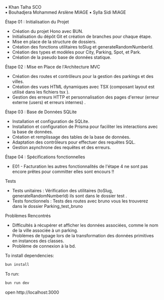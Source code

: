 ▪︎ Khan Talha SCO  
▪︎ Bouhadjera Mohammed Arslène MIAGE
▪︎ Sylla Sidi MIAGE

Étape 01 : Initialisation du Projet

- Création du projet Hono avec BUN.
- Initialisation du dépôt Git et création de branches pour chaque étape.
- Mise en place de la structure de dossiers.
- Création des fonctions utilitaires toSlug et generateRandomNumberId.
- Création des types et modèles pour City, Parking, Spot, et Park.
- Création de la pseudo base de données statique.

Étape 02 : Mise en Place de l'Architecture MVC

- Création des routes et contrôleurs pour la gestion des parkings et des villes.
- Création des vues HTML dynamiques avec TSX (composant layout est utilisé dans les fichiers tsx ).
- Gestion des erreurs HTTP et personnalisation des pages d'erreur (erreur externe (users) et erreurs internes) .



Étape 03 : Base de Données SQLite

- Installation et configuration de SQLite.
- Installation et configuration de Prisma pour faciliter les interactions avec la base de données.
- Création et remplissage des tables de la base de données.
- Adaptation des contrôleurs pour effectuer des requêtes SQL.
- Gestion asynchrone des requêtes et des erreurs.


Étape 04 : Spécifications fonctionnelles
 - E01 - Facturation
 les autres fonctionnalités de l'étape 4 ne sont pas encore prêtes pour committer elles sont encours !!

Tests
-	Tests unitaires : Vérification des utilitaires (toSlug, generateRandomNumberId) ils sont dans  le dossier test .
-	Tests fonctionnels : Tests des routes avec  bruno vous les trouverez dans le dossier Parking_test_bruno 

 Problèmes Rencontrés

- Difficultés à récupérer et afficher les données associées, comme le nom de la ville associée à un parking.
- Problèmes de typage lors de la transformation des données primitives en instances des classes.
- Problème de connexion à la bd.

To install dependencies:
```sh
bun install
```

To run:
```sh
bun run dev
```

open http://localhost:3000

